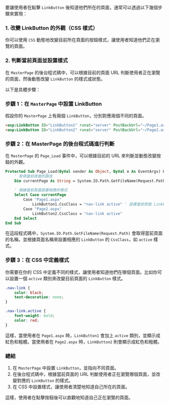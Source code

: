 要讓使用者在點擊 `LinkButton` 後知道他們所在的頁面，通常可以透過以下幾個步驟來實現：

### 1. **改變 LinkButton 的外觀（CSS 樣式）**
   你可以使用 `CSS` 動態地改變目前所在頁面的按鈕樣式，讓使用者知道他們正在瀏覽的頁面。

### 2. **判斷當前頁面並設置樣式**
   在 `MasterPage` 的後台程式碼中，可以根據目前的頁面 URL 判斷使用者正在瀏覽的頁面，然後動態改變 `LinkButton` 的樣式或狀態。

以下是具體步驟：

### 步驟 1：在 `MasterPage` 中設置 LinkButton
假設你的 `MasterPage` 上有兩個 `LinkButton`，分別對應兩個不同的頁面。

```html
<asp:LinkButton ID="LinkButton1" runat="server" PostBackUrl="~/Page1.aspx" CssClass="nav-link">Page 1</asp:LinkButton>
<asp:LinkButton ID="LinkButton2" runat="server" PostBackUrl="~/Page2.aspx" CssClass="nav-link">Page 2</asp:LinkButton>
```

### 步驟 2：在 MasterPage 的後台程式碼進行判斷
在 `MasterPage` 的 `Page_Load` 事件中，可以根據目前的 URL 來判斷並動態改變按鈕的外觀。

```vb
Protected Sub Page_Load(ByVal sender As Object, ByVal e As EventArgs) Handles Me.Load
    ' 取得當前頁面的路徑
    Dim currentPage As String = System.IO.Path.GetFileName(Request.Path)
    
    ' 根據當前頁面設置相應的樣式
    Select Case currentPage
        Case "Page1.aspx"
            LinkButton1.CssClass = "nav-link active" ' 設置當前頁面 LinkButton 的樣式
        Case "Page2.aspx"
            LinkButton2.CssClass = "nav-link active"
    End Select
End Sub
```

在這段程式碼中，`System.IO.Path.GetFileName(Request.Path)` 會取得當前頁面的名稱，並根據頁面名稱來設置相應的 `LinkButton` 的 `CssClass`，如 `active` 樣式。

### 步驟 3：在 CSS 中定義樣式
你需要在你的 CSS 中定義不同的樣式，讓使用者知道他們在哪個頁面。比如你可以設置一個 `active` 類別來改變目前頁面的 `LinkButton` 樣式。

```css
.nav-link {
    color: black;
    text-decoration: none;
}

.nav-link.active {
    font-weight: bold;
    color: red;
}
```

這樣，當使用者在 `Page1.aspx` 時，`LinkButton1` 會加上 `active` 類別，並顯示成紅色和粗體。當使用者在 `Page2.aspx` 時，`LinkButton2` 則會顯示成紅色和粗體。

### 總結
1. 在 `MasterPage` 中設置 `LinkButton`，並指向不同頁面。
2. 在後台程式碼中，根據當前頁面的 URL 判斷使用者正在瀏覽哪個頁面，並改變對應的 `LinkButton` 的樣式。
3. 在 CSS 中設置樣式，讓使用者清楚地知道自己所在的頁面。

這樣，使用者在點擊按鈕後可以直觀地知道自己正在瀏覽的頁面。